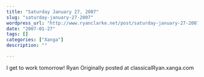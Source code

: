 ```yaml
---
title: "Saturday January 27, 2007"
slug: "saturday-january-27-2007"
wordpress_url: "http://www.ryanclarke.net/post/saturday-january-27-2007/"
date: "2007-01-27"
tags: []
categories: ["Xanga"]
description: ""

---
```


I get to work tomorrow!
Ryan
Originally posted at classicalRyan.xanga.com

